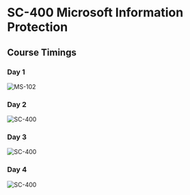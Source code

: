 
# SC-400 Microsoft Information Protection
## Course Timings
### Day 1
![MS-102](_images/Day1.png)
### Day 2
![SC-400](_images/Day2.png)
### Day 3
![SC-400](_images/Day3.png)
### Day 4
![SC-400](_images/Day4.png)

